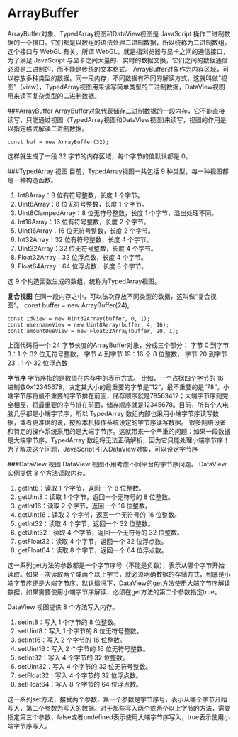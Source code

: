 ArrayBuffer
===
ArrayBuffer对象、TypedArray视图和DataView视图是 JavaScript 操作二进制数据的一个接口。它们都是以数组的语法处理二进制数据，所以统称为二进制数组。这个接口与 WebGL 有关。所谓 WebGL，就是指浏览器与显卡之间的通信接口，为了满足 JavaScript 与显卡之间大量的、实时的数据交换，它们之间的数据通信必须是二进制的，而不能是传统的文本格式。
ArrayBuffer对象作为内存区域，可以存放多种类型的数据。同一段内存，不同数据有不同的解读方式，这就叫做“视图”（view），TypedArray视图用来读写简单类型的二进制数据，DataView视图用来读写复杂类型的二进制数据。

###ArrayBuffer
ArrayBuffer对象代表储存二进制数据的一段内存，它不能直接读写，只能通过视图（TypedArray视图和DataView视图)来读写，视图的作用是以指定格式解读二进制数据。
```
const buf = new ArrayBuffer(32);
```
这样就生成了一段 32 字节的内存区域，每个字节的值默认都是 0。

###TypedArray 视图
目前，TypedArray视图一共包括 9 种类型，每一种视图都是一种构造函数。

1. Int8Array：8 位有符号整数，长度 1 个字节。
2. Uint8Array：8 位无符号整数，长度 1 个字节。
3. Uint8ClampedArray：8 位无符号整数，长度 1 个字节，溢出处理不同。
4. Int16Array：16 位有符号整数，长度 2 个字节。
5. Uint16Array：16 位无符号整数，长度 2 个字节。
6. Int32Array：32 位有符号整数，长度 4 个字节。
7. Uint32Array：32 位无符号整数，长度 4 个字节。
8. Float32Array：32 位浮点数，长度 4 个字节。
9. Float64Array：64 位浮点数，长度 8 个字节。

这 9 个构造函数生成的数组，统称为TypedArray视图。

**复合视图**
在同一段内存之中，可以依次存放不同类型的数据，这叫做“复合视图”。
const buffer = new ArrayBuffer(24);

```
const idView = new Uint32Array(buffer, 0, 1);
const usernameView = new Uint8Array(buffer, 4, 16);
const amountDueView = new Float32Array(buffer, 20, 1);
```
上面代码将一个 24 字节长度的ArrayBuffer对象，分成三个部分：
字节 0 到字节 3：1 个 32 位无符号整数，
字节 4 到字节 19：16 个 8 位整数，
字节 20 到字节 23：1 个 32 位浮点数

**字节序**
字节序指的是数值在内存中的表示方式。
比如，一个占据四个字节的 16 进制数0x12345678，决定其大小的最重要的字节是“12”，最不重要的是“78”。小端字节序将最不重要的字节排在前面，储存顺序就是78563412；大端字节序则完全相反，将最重要的字节排在前面，储存顺序就是12345678。目前，所有个人电脑几乎都是小端字节序，所以 TypedArray 数组内部也采用小端字节序读写数据，或者更准确的说，按照本机操作系统设定的字节序读写数据。
很多网络设备和特定的操作系统采用的是大端字节序。这就带来一个严重的问题：如果一段数据是大端字节序，TypedArray 数组将无法正确解析，因为它只能处理小端字节序！为了解决这个问题，JavaScript 引入DataView对象，可以设定字节序

###DataView 视图 
DataView 视图不用考虑不同平台的字节序问题。
DataView实例提供 8 个方法读取内存。

1. getInt8：读取 1 个字节，返回一个 8 位整数。
2. getUint8：读取 1 个字节，返回一个无符号的 8 位整数。
3. getInt16：读取 2 个字节，返回一个 16 位整数。
4. getUint16：读取 2 个字节，返回一个无符号的 16 位整数。
5. getInt32：读取 4 个字节，返回一个 32 位整数。
6. getUint32：读取 4 个字节，返回一个无符号的 32 位整数。
7. getFloat32：读取 4 个字节，返回一个 32 位浮点数。
8. getFloat64：读取 8 个字节，返回一个 64 位浮点数。

这一系列get方法的参数都是一个字节序号（不能是负数），表示从哪个字节开始读取。如果一次读取两个或两个以上字节，就必须明确数据的存储方式，到底是小端字节序还是大端字节序。默认情况下，DataView的get方法使用大端字节序解读数据，如果需要使用小端字节序解读，必须在get方法的第二个参数指定true。

DataView 视图提供 8 个方法写入内存。

1. setInt8：写入 1 个字节的 8 位整数。
2. setUint8：写入 1 个字节的 8 位无符号整数。
3. setInt16：写入 2 个字节的 16 位整数。
4. setUint16：写入 2 个字节的 16 位无符号整数。
5. setInt32：写入 4 个字节的 32 位整数。
6. setUint32：写入 4 个字节的 32 位无符号整数。
7. setFloat32：写入 4 个字节的 32 位浮点数。
8. setFloat64：写入 8 个字节的 64 位浮点数。

这一系列set方法，接受两个参数，第一个参数是字节序号，表示从哪个字节开始写入，第二个参数为写入的数据。对于那些写入两个或两个以上字节的方法，需要指定第三个参数，false或者undefined表示使用大端字节序写入，true表示使用小端字节序写入。
